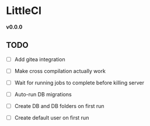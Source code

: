 # LittleCI

**v0.0.0**


## TODO

- [ ] Add gitea integration
- [ ] Make cross compilation actually work
- [ ] Wait for running jobs to complete before killing server
- [ ] Auto-run DB migrations
- [ ] Create DB and DB folders on first run
- [ ] Create default user on first run

